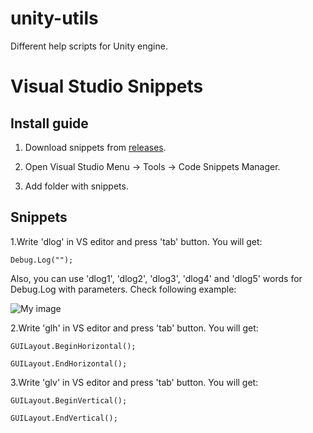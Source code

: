 # unity-utils
Different help scripts for Unity engine.


Visual Studio Snippets
======
Install guide
------

1. Download snippets from
[releases](//github.com/nubick/unity-utils/releases).

2. Open Visual Studio Menu -> Tools -> Code Snippets Manager.

3. Add folder with snippets.

Snippets
------
1.Write 'dlog' in VS editor and press 'tab' button. You will get:

    Debug.Log("");

Also, you can use 'dlog1', 'dlog2', 'dlog3', 'dlog4' and 'dlog5' words for Debug.Log with parameters. Check following example:

![My image](http://nubick.github.com/readme/dlog-snippets.gif)


2.Write 'glh' in VS editor and press 'tab' button. You will get:

    GUILayout.BeginHorizontal();
    
    GUILayout.EndHorizontal();

3.Write 'glv' in VS editor and press 'tab' button. You will get:

    GUILayout.BeginVertical();
    
    GUILayout.EndVertical();
